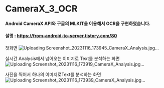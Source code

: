 # CameraX_3_OCR

#### Android CameraX API와 구글의 MLKIT을 이용해서 OCR을 구현하였습니다. 

#### 설명 : https://from-android-to-server.tistory.com/80

첫화면 
![Uploading Screenshot_20231116_173945_CameraX_Analysis.jpg…]()

실시간 Analysis에서 넘어오는 이미지로 Text를 분석하는 화면
![Uploading Screenshot_20231116_173919_CameraX_Analysis.jpg…]()


사진을 찍어서 하나의 이미지로Text를 분석하는 화면
![Uploading Screenshot_20231116_173939_CameraX_Analysis.jpg…]()
